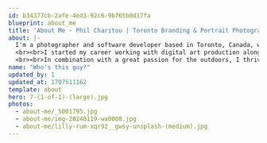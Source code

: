 ```yaml
---
id: b34377cb-2afe-4ed3-92c6-9b765b0d17fa
blueprint: about_me
title: 'About Me - Phil Charitou | Toronto Branding & Portrait Photography'
about: |-
  I'm a photographer and software developer based in Toronto, Canada, who in recent years has pursued far-reaching artistic goals in capturing moments within the wildlife and portrait genre.
  <br><br>I started my career working with digital art production alongside web design and have several years of personal project experience with creative retouching, layout and graphic design, before I began venturing into composition and photography.
  <br><br>In combination with a great passion for the outdoors, I thrive working in a challenging environment. Exploring the technicality and expression of photography has been a joy and wonderful marriage of creativity and practiced expertise. I believe telling stories through photography and capturing important moments are tantamount to reliving and preserving both seemingly innocuous and pivotal moments in our lives
name: "Who's this guy?"
updated_by: 1
updated_at: 1707511162
template: about
hero: 7-(1-of-1)-(large).jpg
photos:
  - about-me/_5001795.jpg
  - about-me/img-20240119-wa0008.jpg
  - about-me/lilly-rum-xqr92__gwsy-unsplash-(medium).jpg
---
```

